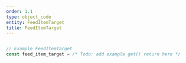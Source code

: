 ```yaml
---
order: 1.1
type: object_code
entity: FeedItemTarget
title: FeedItemTarget
---
```


```javascript

// Example FeedItemTarget
const feed_item_target = /* Todo: add example get() return here */

```
